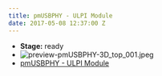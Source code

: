 ```yaml
---
title: pmUSBPHY - ULPI Module
date: 2017-05-08 12:37:00 Z
---
```


* **Stage:** ready
* ![preview-pmUSBPHY-3D_top_001.jpeg](/uploads/pmUSBPHY/preview-pmUSBPHY-3D_top_001.jpeg)
* [pmUSBPHY - ULPI Module](/originals/pmusbphy/)